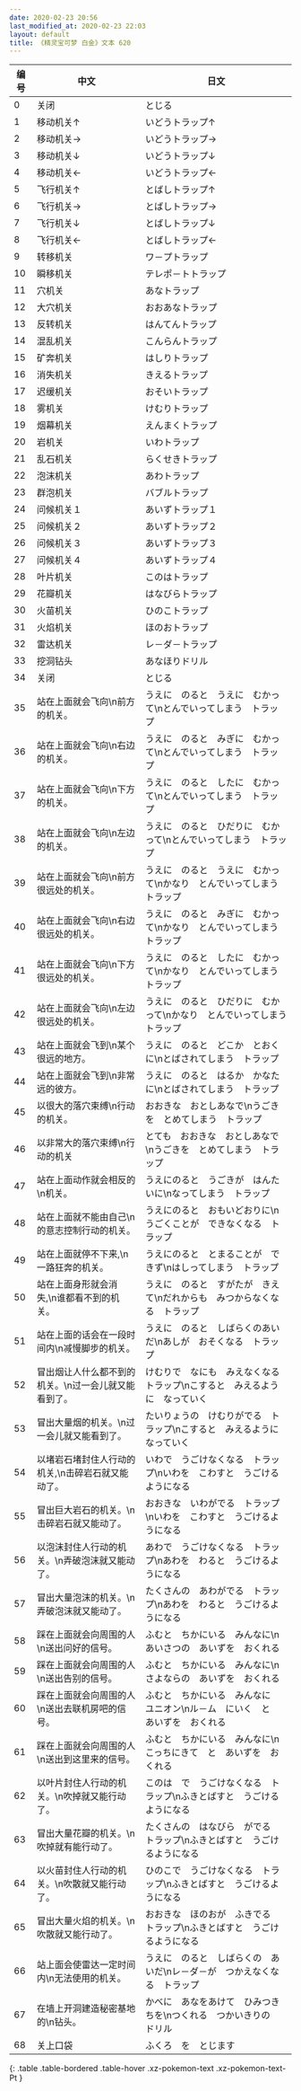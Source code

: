 ```yaml
---
date: 2020-02-23 20:56
last_modified_at: 2020-02-23 22:03
layout: default
title: 《精灵宝可梦 白金》文本 620
---
```

| 编号 | 中文 | 日文 |
| ---- | ---- | ---- |
| 0 | 关闭 | とじる |
| 1 | 移动机关↑ | いどうトラップ↑ |
| 2 | 移动机关→ | いどうトラップ→ |
| 3 | 移动机关↓ | いどうトラップ↓ |
| 4 | 移动机关← | いどうトラップ← |
| 5 | 飞行机关↑ | とばしトラップ↑ |
| 6 | 飞行机关→ | とばしトラップ→ |
| 7 | 飞行机关↓ | とばしトラップ↓ |
| 8 | 飞行机关← | とばしトラップ← |
| 9 | 转移机关 | ワ－プトラップ |
| 10 | 瞬移机关 | テレポ－トトラップ |
| 11 | 穴机关 | あなトラップ |
| 12 | 大穴机关 | おおあなトラップ |
| 13 | 反转机关 | はんてんトラップ |
| 14 | 混乱机关 | こんらんトラップ |
| 15 | 矿奔机关 | はしりトラップ |
| 16 | 消失机关 | きえるトラップ |
| 17 | 迟缓机关 | おそいトラップ |
| 18 | 雾机关 | けむりトラップ |
| 19 | 烟幕机关 | えんまくトラップ |
| 20 | 岩机关 | いわトラップ |
| 21 | 乱石机关 | らくせきトラップ |
| 22 | 泡沫机关 | あわトラップ |
| 23 | 群泡机关 | バブルトラップ |
| 24 | 问候机关１ | あいずトラップ１ |
| 25 | 问候机关２ | あいずトラップ２ |
| 26 | 问候机关３ | あいずトラップ３ |
| 27 | 问候机关４ | あいずトラップ４ |
| 28 | 叶片机关 | このはトラップ |
| 29 | 花瓣机关 | はなびらトラップ |
| 30 | 火苗机关 | ひのこトラップ |
| 31 | 火焰机关 | ほのおトラップ |
| 32 | 雷达机关 | レ－ダ－トラップ |
| 33 | 挖洞钻头 | あなほりドリル |
| 34 | 关闭 | とじる |
| 35 | 站在上面就会飞向\n前方的机关。 | うえに　のると　うえに　むかって\nとんでいってしまう　トラップ |
| 36 | 站在上面就会飞向\n右边的机关。 | うえに　のると　みぎに　むかって\nとんでいってしまう　トラップ |
| 37 | 站在上面就会飞向\n下方的机关。 | うえに　のると　したに　むかって\nとんでいってしまう　トラップ |
| 38 | 站在上面就会飞向\n左边的机关。 | うえに　のると　ひだりに　むかって\nとんでいってしまう　トラップ |
| 39 | 站在上面就会飞向\n前方很远处的机关。 | うえに　のると　うえに　むかって\nかなり　とんでいってしまう　トラップ |
| 40 | 站在上面就会飞向\n右边很远处的机关。 | うえに　のると　みぎに　むかって\nかなり　とんでいってしまう　トラップ |
| 41 | 站在上面就会飞向\n下方很远处的机关。 | うえに　のると　したに　むかって\nかなり　とんでいってしまう　トラップ |
| 42 | 站在上面就会飞向\n左边很远处的机关。 | うえに　のると　ひだりに　むかって\nかなり　とんでいってしまう　トラップ |
| 43 | 站在上面就会飞到\n某个很远的地方。 | うえに　のると　どこか　とおくに\nとばされてしまう　トラップ |
| 44 | 站在上面就会飞到\n非常远的彼方。 | うえに　のると　はるか　かなたに\nとばされてしまう　トラップ |
| 45 | 以很大的落穴束缚\n行动的机关。 | おおきな　おとしあなで\nうごきを　とめてしまう　トラップ |
| 46 | 以非常大的落穴束缚\n行动的机关 | とても　おおきな　おとしあなで\nうごきを　とめてしまう　トラップ |
| 47 | 站在上面动作就会相反的\n机关。 | うえにのると　うごきが　はんたいに\nなってしまう　トラップ |
| 48 | 站在上面就不能由自己\n的意志控制行动的机关。 | うえにのると　おもいどおりに\nうごくことが　できなくなる　トラップ |
| 49 | 站在上面就停不下来,\n一路狂奔的机关。 | うえにのると　とまることが　できず\nはしってしまう　トラップ |
| 50 | 站在上面身形就会消失,\n谁都看不到的机关。 | うえに　のると　すがたが　きえて\nだれからも　みつからなくなる　トラップ |
| 51 | 站在上面的话会在一段时间内\n减慢脚步的机关。 | うえに　のると　しばらくのあいだ\nあしが　おそくなる　トラップ |
| 52 | 冒出烟让人什么都不到的机关。\n过一会儿就又能看到了。 | けむりで　なにも　みえなくなる　トラップ\nこすると　みえるように　なっていく |
| 53 | 冒出大量烟的机关。\n过一会儿就又能看到了。 | たいりょうの　けむりがでる　トラップ\nこすると　みえるように　なっていく |
| 54 | 以堵岩石堵封住人行动的机关,\n击碎岩石就又能动了。 | いわで　うごけなくなる　トラップ\nいわを　こわすと　うごけるようになる |
| 55 | 冒出巨大岩石的机关。\n击碎岩石就又能动了。 | おおきな　いわがでる　トラップ\nいわを　こわすと　うごけるようになる |
| 56 | 以泡沫封住人行动的机关。\n弄破泡沫就又能动了。 | あわで　うごけなくなる　トラップ\nあわを　わると　うごけるようになる |
| 57 | 冒出大量泡沫的机关。\n弄破泡沫就又能动了。 | たくさんの　あわがでる　トラップ\nあわを　わると　うごけるようになる |
| 58 | 踩在上面就会向周围的人\n送出问好的信号。 | ふむと　ちかにいる　みんなに\nあいさつの　あいずを　おくれる |
| 59 | 踩在上面就会向周围的人\n送出告别的信号。 | ふむと　ちかにいる　みんなに\nさよならの　あいずを　おくれる |
| 60 | 踩在上面就会向周围的人\n送出去联机房吧的信号。 | ふむと　ちかにいる　みんなに　ユニオン\nル－ム　にいく　と　あいずを　おくれる |
| 61 | 踩在上面就会向周围的人\n送出到这里来的信号。 | ふむと　ちかにいる　みんなに\nこっちにきて　と　あいずを　おくれる |
| 62 | 以叶片封住人行动的机关。\n吹掉就又能行动了。 | このは　で　うごけなくなる　トラップ\nふきとばすと　うごけるようになる |
| 63 | 冒出大量花瓣的机关。\n吹掉就有能行动了。 | たくさんの　はなびら　がでる　トラップ\nふきとばすと　うごけるようになる |
| 64 | 以火苗封住人行动的机关。\n吹散就又能行动了。 | ひのこで　うごけなくなる　トラップ\nふきとばすと　うごけるようになる |
| 65 | 冒出大量火焰的机关。\n吹散就又能行动了。 | おおきな　ほのおが　ふきでる　トラップ\nふきとばすと　うごけるようになる |
| 66 | 站上面会使雷达一定时间内\n无法使用的机关。 | うえに　のると　しばらくの　あいだ\nレ－ダ－が　つかえなくなる　トラップ |
| 67 | 在墙上开洞建造秘密基地的\n钻头。 | かべに　あなをあけて　ひみつきちを\nつくれる　つかいきりの　ドリル |
| 68 | 关上口袋 | ふくろ　を　とじます |
{: .table .table-bordered .table-hover .xz-pokemon-text .xz-pokemon-text-Pt }